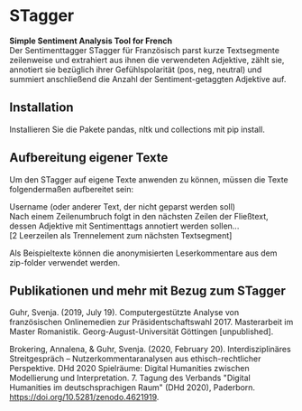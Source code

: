 # STagger
**Simple Sentiment Analysis Tool for French**  
Der Sentimenttagger STagger für Französisch parst kurze Textsegmente zeilenweise und extrahiert aus ihnen die verwendeten Adjektive, zählt sie, annotiert sie bezüglich ihrer Gefühlspolarität (pos, neg, neutral) und summiert anschließend die Anzahl der Sentiment-getaggten Adjektive auf. 


## Installation
Installieren Sie die Pakete pandas, nltk und collections mit pip install.

## Aufbereitung eigener Texte 
Um den STagger auf eigene Texte anwenden zu können, müssen die Texte folgendermaßen aufbereitet sein:

Username (oder anderer Text, der nicht geparst werden soll)  
Nach einem Zeilenumbruch folgt in den nächsten Zeilen der Fließtext, dessen Adjektive mit Sentimenttags annotiert werden sollen...  
[2 Leerzeilen als Trennelement zum nächsten Textsegment]  

Als Beispieltexte können die anonymisierten Leserkommentare aus dem zip-folder verwendet werden.

## Publikationen und mehr mit Bezug zum STagger
Guhr, Svenja. (2019, July 19). Computergestützte Analyse von französischen Onlinemedien zur Präsidentschaftswahl 2017. Masterarbeit im Master Romanistik. Georg-August-Universität Göttingen [unpublished].  

Brokering, Annalena, & Guhr, Svenja. (2020, February 20). Interdisziplinäres Streitgespräch – Nutzerkommentaranalysen aus ethisch-rechtlicher Perspektive. DHd 2020 Spielräume: Digital Humanities zwischen Modellierung und Interpretation. 7. Tagung des Verbands "Digital Humanities im deutschsprachigen Raum" (DHd 2020), Paderborn. https://doi.org/10.5281/zenodo.4621919. 



